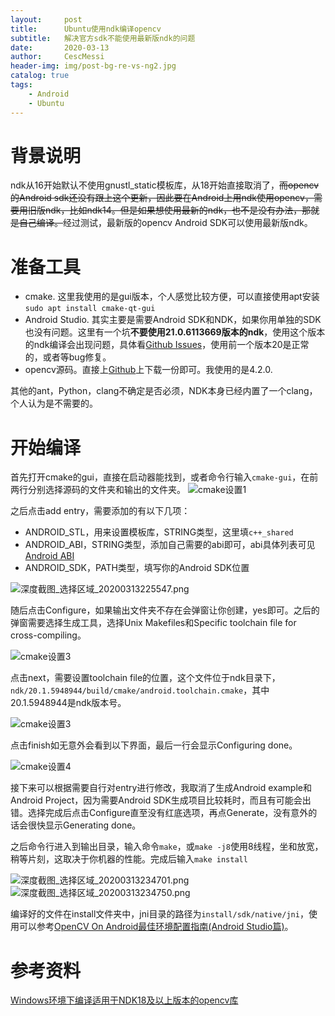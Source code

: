 ```yaml
---
layout:     post
title:      Ubuntu使用ndk编译opencv
subtitle:   解决官方sdk不能使用最新版ndk的问题
date:       2020-03-13
author:     CescMessi
header-img: img/post-bg-re-vs-ng2.jpg
catalog: true
tags:
    - Android
    - Ubuntu
---
```


# 背景说明
ndk从16开始默认不使用gnustl_static模板库，从18开始直接取消了，~~而opencv的Android sdk还没有跟上这个更新，因此要在Android上用ndk使用opencv，需要用旧版ndk，比如ndk14。但是如果想使用最新的ndk，也不是没有办法，那就是自己编译。~~经过测试，最新版的opencv Android SDK可以使用最新版ndk。

# 准备工具
- cmake. 这里我使用的是gui版本，个人感觉比较方便，可以直接使用apt安装`sudo apt install cmake-qt-gui`
- Android Studio. 其实主要是需要Android SDK和NDK，如果你用单独的SDK也没有问题。这里有一个坑**不要使用21.0.6113669版本的ndk**，使用这个版本的ndk编译会出现问题，具体看[Github Issues](https://github.com/android/ndk/issues/1179)，使用前一个版本20是正常的，或者等bug修复。
- opencv源码。直接上[Github](https://github.com/opencv/opencv)上下载一份即可。我使用的是4.2.0.

其他的ant，Python，clang不确定是否必须，NDK本身已经内置了一个clang，个人认为是不需要的。

# 开始编译
首先打开cmake的gui，直接在启动器能找到，或者命令行输入`cmake-gui`，在前两行分别选择源码的文件夹和输出的文件夹。
![cmake设置1](https://i.loli.net/2020/03/13/vFRGHtbnIlVL8sM.png)

之后点击add entry，需要添加的有以下几项：
- ANDROID_STL，用来设置模板库，STRING类型，这里填`c++_shared`
- ANDROID_ABI，STRING类型，添加自己需要的abi即可，abi具体列表可见[Android ABI](https://developer.android.com/ndk/guides/abis)
- ANDROID_SDK，PATH类型，填写你的Android SDK位置


![深度截图_选择区域_20200313225547.png](https://i.loli.net/2020/03/13/XxEoRvmQSh8FNlz.png)

随后点击Configure，如果输出文件夹不存在会弹窗让你创建，yes即可。之后的弹窗需要选择生成工具，选择Unix Makefiles和Specific toolchain file for cross-compiling。

![cmake设置3](https://i.loli.net/2020/03/13/ueNsrLyXVD3Aivd.png)

点击next，需要设置toolchain file的位置，这个文件位于ndk目录下，`ndk/20.1.5948944/build/cmake/android.toolchain.cmake`，其中20.1.5948944是ndk版本号。

![cmake设置3](https://i.loli.net/2020/03/13/FtxI6gTqGCzXPJ9.png)

点击finish如无意外会看到以下界面，最后一行会显示Configuring done。

![cmake设置4](https://i.loli.net/2020/03/13/xcy3d81Y9irlBOQ.png)

接下来可以根据需要自行对entry进行修改，我取消了生成Android example和Android Project，因为需要Android SDK生成项目比较耗时，而且有可能会出错。选择完成后点击Configure直至没有红底选项，再点Generate，没有意外的话会很快显示Generating done。

之后命令行进入到输出目录，输入命令`make`，或`make -j8`使用8线程，坐和放宽，稍等片刻，这取决于你机器的性能。完成后输入`make install`

![深度截图_选择区域_20200313234701.png](https://i.loli.net/2020/03/13/HmNaC7i1qzKDcEJ.png)
![深度截图_选择区域_20200313234750.png](https://i.loli.net/2020/03/13/SThfKkb5VBCUuMg.png)

编译好的文件在install文件夹中，jni目录的路径为`install/sdk/native/jni`，使用可以参考[OpenCV On Android最佳环境配置指南(Android Studio篇)](https://www.jianshu.com/p/6e16c0429044)。

# 参考资料
[Windows环境下编译适用于NDK18及以上版本的opencv库](https://blog.csdn.net/qq_19313495/article/details/89709405)
